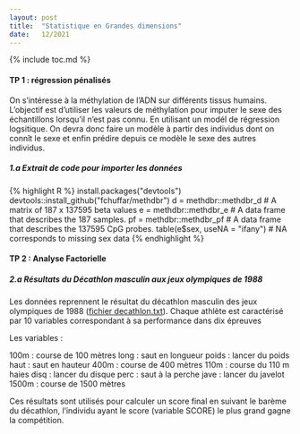 ```yaml
---
layout: post
title:  "Statistique en Grandes dimensions"
date:   12/2021
---
```


{% include toc.md %}

#### TP 1 : régression pénalisés

On s’intéresse à la méthylation de l’ADN sur différents tissus humains. L’objectif est d’utiliser les valeurs de méthylation pour imputer le sexe des échantillons lorsqu’il n’est pas connu. En utilisant un modél de régression logsitique. On devra donc faire un modèle à partir des individus dont on connît le sexe et enfin prédire depuis ce modèle le sexe des autres individus.

##### 1.a Extrait de code pour importer les données

{% highlight R %}
install.packages("devtools")
devtools::install_github("fchuffar/methdbr")
d = methdbr::methdbr_d # A matrix of 187 x 137595 beta values
e = methdbr::methdbr_e # A data frame that describes the 187 samples.
pf = methdbr::methdbr_pf # A data frame that describes the 137595 CpG probes.
table(e$sex, useNA = "ifany") # NA corresponds to missing sex data
{% endhighlight %}


#### TP 2 : Analyse Factorielle

##### 2.a Résultats du Décathlon masculin aux jeux olympiques de 1988

Les données reprennent le résultat du décathlon masculin des jeux olympiques de 1988 ([fichier decathlon.txt](https://github.com/armelsoubeiga/Cours/tree/master/Statistique%20en%20BigData)). Chaque athlète est caractérisé par 10 variables correspondant à sa performance dans dix épreuves

Les variables :

100m : course de 100 mètres
long : saut en longueur
poids : lancer du poids
haut : saut en hauteur
400m : course de 400 mètres
110m : course du 110 m haies
disq : lancer du disque
perc : saut à la perche
jave : lancer du javelot
1500m : course de 1500 mètres

Ces résultats sont utilisés pour calculer un score final en suivant le barème du décathlon, l’individu ayant le score (variable SCORE) le plus grand gagne la compétition.
